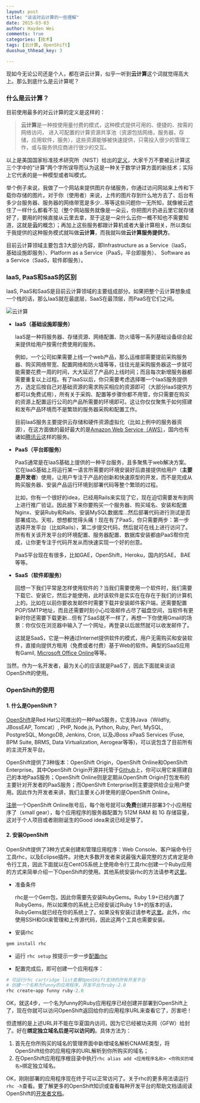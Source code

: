 ```yaml
---
layout: post
title: "谈谈对云计算的一些理解"
date: 2015-03-03
author: Hayden Wei
comments: true
categories: [技术]
tags: [云计算, OpenShift]
duoshuo_thhead_key: 3

---
```

现如今无论公司还是个人，都在讲云计算，似乎一听到**云计算**这个词就觉得高大上。那么到底什么是云计算呢？

### 什么是云计算？

目前使用最多的对云计算的定义是这样的：

> **云计算**是一种按使用量付费的模式，这种模式提供可用的、便捷的、按需的网络访问， 进入可配置的计算资源共享池（资源包括网络，服务器，存储，应用软件，服务），这些资源能够被快速提供，只需投入很少的管理工作，或与服务供应商进行很少的交互。

以上是美国国家标准技术研究所（NIST）给出的[定义][CloudComputing]，大家千万不要被云计算这三个字中的“计算”两个字所误导而认为这是一种关于数学计算方面的新技术；实际上它代表的是一种模型或者叫模式。

举个例子来说，我做了一个网站来提供图片存储服务，你通过访问网站来上传和下载你存储的图片。对于你（使用者）来说，上传的图片存到什么地方去了、后台有多少台服务器、服务器的网络带宽是多少...等等这些问题你一无所知，就像被云遮住了一样什么都看不见（整个网站服务就像是一朵云，你把图片扔进云里它就存储好了，要用的时候直接从云里去拿，至于这是一朵什么云你一概不知也不需要知道，这就是**云**的概念）；再加上这些服务都跟计算机或者大量计算相关，所以类似于我提供的这种服务模式就叫做**云计算**，而我就叫做**云计算服务提供方**。

目前云计算领域主要包含3大部分内容，即Infrastructure as a Service（IaaS，基础设施即服务）、Platform as a Service（PaaS，平台即服务）、 Software as a Service（SaaS，软件即服务）。

### IaaS, PaaS和SaaS的区别

IaaS, PaaS和SaaS是目前云计算领域的主要组成部分。如果把整个云计算想象成一个栈的话，那么IaaS就在最底层，SaaS在最顶层，而PaaS在它们之间。

![云计算](http://7x2vza.com1.z0.glb.clouddn.com/cloud-computing.png)

* **IaaS（基础设施即服务）**

  IaaS是一种将服务器、存储资源、网络配置、防火墙等一系列基础设备综合起来提供给用户按需付费使用的服务。

  例如，一个公司如果需要上线一个web产品，那么运维部需要提前采购服务器、购买网络带宽、配置网络和防火墙等等，往往光是采购服务器这一步就可能需要花费一周的时间，大大延迟了产品的上线时间；而且每次新增服务器都需要重复以上过程。有了IaaS以后，你只需要考虑选择哪一个IaaS服务提供方，选定后按自己对基础资源的需求购买相应的资源即可（大部分IaaS提供方都可以免费试用），所有关于采购、配置等步骤你都不用管，你只需要在购买的资源上配置运行公司的产品所需要的环境即可。这让你仅仅聚焦于如何搭建和发布产品环境而不是繁琐的服务器采购和配置工作。

  目前IaaS服务主要提供云存储和硬件资源虚拟化（比如上例中的服务器资源），在这方面做的最好最大的是[Amazon Web Service（AWS）](http://aws.amazon.com/cn/)，国内也有诸如[腾讯云](http://www.qcloud.com/)这样的服务。

* **PaaS（平台即服务）**

  PaaS通常是在IaaS基础上提供的一种平台服务，且多聚焦于web解决方案。它在IaaS基础上将运行某一语言所需要的环境安装好后直接提供给用户（**主要是开发者**）使用，让用户专注于产品的创新和快速原型的开发，而不是完成从购买服务器、安装产品运行环境到部署代码等整个繁琐的过程。

  比如，你有一个很好的idea，已经用Rails来实现了它，现在迫切需要发布到网上进行推广验证。因此接下来你要购买一个服务器、购买域名、安装和配置Nginx、安装Ruby和Rails、安装MySQL数据库...然后部署代码进行测试是否部署成功。天啦，想想都觉得头痛！现在有了PaaS，你只需要两步：第一步选择开发平台（比如Rails），第二步提交代码，然后就可在线上进行访问了。所有有关该开发平台的环境配置、服务器配置、数据库安装都由PaaS帮你完成，让你更专注于代码开发从而快速实现一个好的创意。

  PaaS平台现在有很多，比如GAE，OpenShift，Heroku，国内的SAE， BAE等等。

* **SaaS（软件即服务）**

	回想一下我们平常是怎样使用软件的？当我们需要使用一个软件时，我们需要下载它、安装它，然后才能使用，此时该软件是实实在在存在于我们的计算机上的。比如在以前你要收发邮件时需要下载并安装邮件客户端，还需要配置POP/SMTP地址，而且还需要时刻小心垃圾邮件占尽了磁盘空间，当软件有更新时你还需要下载更新...但有了SaaS就不一样了，再想一下你使用Gmail的场景：你仅仅在浏览器中输入了一个网址，再登录以后居然就可以收发邮件了。

  这就是SaaS，它是一种通过Internet提供软件的模式，用户无需购买和安装软件，直接向提供方租用（免费或者付费）基于Web的软件。典型的SaaS应用有Gamil, [Microsoft Office Online](https://office.live.com)等等。

当然，作为一名开发者，最为关心的应该就是PaaS了，因此下面就来谈谈OpenShift的使用。

### OpenShift的使用

####  1. 什么是OpenShift？

[OpenShift](https://www.openshift.com/)是Red Hat公司推出的一种PaaS服务，它支持Java（Wildfly, JBossEAP, Tomcat）, PHP, Node.js, Python, Ruby, Perl, MySQL, PostgreSQL, MongoDB, Jenkins, Cron, 以及JBoss xPaaS Services (Fuse, BPM Suite, BRMS, Data Virtualization, Aerogear等等)，可以说包含了目前所有的主流开发平台。

OpenShift提供了3种版本：OpenShift Origin，OpenShift Online和OpenShift Enterprise。其中OpenShift Origin开源并托管于[Github](https://github.com/openshift/origin)上，你可以用它来搭建自己的本地PaaS服务；OpenShift Online则是定期从OpenShift Origin打包发布的主要针对开发者的PaaS服务；而OpenShift Enterprise则主要提供给企业用户使用。因此作为开发者来讲，我们主要关心并使用的是OpenShift Online。

[注册](https://www.openshift.com/app/account/new)一个OpenShift Online账号后，每个账号就可以**免费**创建并部署3个小应用程序了（small gear），每个应用程序的服务器配置为 512M RAM 和 1G 存储容量，这对于个人项目或者刚刚诞生的Good idea来说已经足够了。

#### 2. 安装OpenShift

OpenShift提供了3种方式来创建和管理应用程序：Web Console、客户端命令行工具rhc，以及Eclipse插件。对绝大多数开发者来说最强大最完整的方式肯定是命令行工具，因此下面就以在CentOS系统上使用命令行工具rhc创建一个Ruby应用的方式来简单介绍一下OpenShift的使用。其他系统安装rhc的方法请参考[这里](https://developers.openshift.com/en/managing-client-tools.html)。

* 准备条件

  rhc是一个Gem包，因此你需要先安装RubyGems。Ruby 1.9+已经内置了RubyGems，所以如果你的系统上已经安装过Ruby 1.9+的版本的话，RubyGems就已经在你的系统上了。如果没有安装过请参考[这里](https://rubygems.org/pages/download)。此外，rhc使用SSH和Git来管理和上传源代码，因此这两个工具也需要安装。

* 安装rhc

``` ruby linenos:false
gem install rhc
```

* 运行 `rhc setup` 按提示一步一步[配置rhc](https://developers.openshift.com/en/getting-started-overview.html)

* 配置完成后，即可创建一个应用程序：

``` ruby linenos:false
# 可运行rhc cartridge list查看OpenShift支持的所有开发平台
# 创建一个名称为funny的应用程序，开发平台为ruby-2.0
rhc create-app funny ruby-2.0
```

OK，就这4步，一个名为funny的Ruby应用程序已经创建并部署到OpenShift上了，现在你就可以访问OpenShift返回给你的应用程序URL来查看它了，厉害吧！

但遗憾的是上述URL并不能在华夏国内访问，因为它已经被功夫网（GFW）给封了。好在**绑定独立域名后是可以访问的**。具体方法为：

1. 首先在你所购买的域名的管理界面中新增域名解析CNAME类型，将OpenShift给你的应用程序的URL解析到你所购买的域名；
2. 在OpenShift应用程序根目录中执行`rhc alias add <应用程序名称> <你购买的域名>`绑定独立域名。

OK，刚刚部署的应用程序现在终于可以正常访问了。关于rhc的更多用法请运行`rhc -h`查看。要了解更多的OpenShift知识或查看每种开发平台的帮助文档请阅读OpenShift的[开发者文档](https://developers.openshift.com/)。

[CloudComputing]: http://www.nist.gov/itl/cloud/
